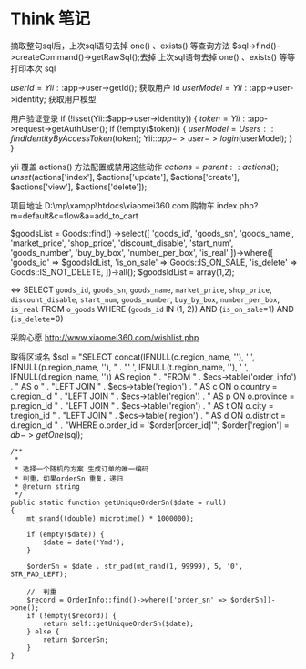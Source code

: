 # Think 笔记
摘取整句sql后，上次sql语句去掉 one() 、exists() 等查询方法
$sql->find()->createCommand()->getRawSql();去掉 上次sql语句去掉 one() 、exists() 等等
打印本次 sql


$userId = Yii::$app->user->getId(); 获取用户 id
$userModel = Yii::$app->user->identity; 获取用户模型

用户验证登录
 if (!isset(Yii::$app->user->identity)) {
    $token = Yii::$app->request->getAuthUser();
    if (!empty($token)) {
        $userModel = Users::findIdentityByAccessToken($token);
        Yii::$app->user->login($userModel);
    }
}


yii 覆盖 actions() 方法配置或禁用这些动作 
$actions = parent::actions();
unset($actions['index'], $actions['update'], $actions['create'], $actions['view'], $actions['delete']);

项目地址 D:\mp\xampp\htdocs\xiaomei360.com   购物车 index.php?m=default&c=flow&a=add_to_cart


$goodsList = Goods::find()
->select([
    'goods_id', 'goods_sn', 'goods_name', 'market_price', 'shop_price', 'discount_disable',
    'start_num', 'goods_number', 'buy_by_box', 'number_per_box', 'is_real'
])->where([
    'goods_id' => $goodsIdList,
    'is_on_sale' => Goods::IS_ON_SALE,
    'is_delete' => Goods::IS_NOT_DELETE,
])->all();
$goodsIdList = array(1,2);

<=>  SELECT `goods_id`, `goods_sn`, `goods_name`, `market_price`, `shop_price`, `discount_disable`, `start_num`, `goods_number`, `buy_by_box`, `number_per_box`, `is_real` FROM `o_goods` WHERE (`goods_id` IN (1, 2)) AND (`is_on_sale`=1) AND (`is_delete`=0)



采购心愿 http://www.xiaomei360.com/wishlist.php

取得区域名
$sql = "SELECT concat(IFNULL(c.region_name, ''), '  ', IFNULL(p.region_name, ''), " .
                "'  ', IFNULL(t.region_name, ''), '  ', IFNULL(d.region_name, '')) AS region " .
            "FROM " . $ecs->table('order_info') . " AS o " .
                "LEFT JOIN " . $ecs->table('region') . " AS c ON o.country = c.region_id " .
                "LEFT JOIN " . $ecs->table('region') . " AS p ON o.province = p.region_id " .
                "LEFT JOIN " . $ecs->table('region') . " AS t ON o.city = t.region_id " .
                "LEFT JOIN " . $ecs->table('region') . " AS d ON o.district = d.region_id " .
            "WHERE o.order_id = '$order[order_id]'";
    $order['region'] = $db->getOne($sql);


	/**
	 * 
     * 选择一个随机的方案 生成订单的唯一编码
     * 判重，如果orderSn 重复，递归
     * @return string
     */
    public static function getUniqueOrderSn($date = null)
    {
        mt_srand((double) microtime() * 1000000);

        if (empty($date)) {
            $date = date('Ymd');
        }

        $orderSn = $date . str_pad(mt_rand(1, 99999), 5, '0', STR_PAD_LEFT);

        //  判重
        $record = OrderInfo::find()->where(['order_sn' => $orderSn])->one();
        if (!empty($record)) {
            return self::getUniqueOrderSn($date);
        } else {
            return $orderSn;
        }
    }

